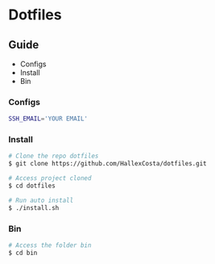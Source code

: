 # Dotfiles

## Guide
- Configs
- Install
- Bin

### Configs 
```sh
SSH_EMAIL='YOUR EMAIL'
```

### Install
```sh
# Clone the repo dotfiles
$ git clone https://github.com/HallexCosta/dotfiles.git

# Access project cloned
$ cd dotfiles

# Run auto install
$ ./install.sh
```

### Bin
```sh
# Access the folder bin
$ cd bin
```
